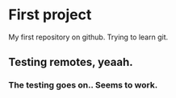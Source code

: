 # First project
My first repository on github. Trying to learn git.

## Testing remotes, yeaah.
### The testing goes on.. Seems to work.

